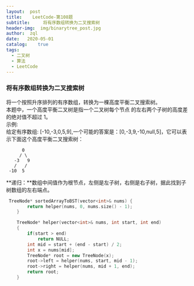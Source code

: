 ```yaml
---  
layout:  post
title:    LeetCode-第108题
subtitle:	  将有序数组转换为二叉搜索树
header-img:	 img/binarytree_post.jpg
author:	 zql
date:	2020-05-01
catalog:	true
tags:	
  - 二叉树
  - 算法
  - LeetCode  
---  
```

### 将有序数组转换为二叉搜索树  
将一个按照升序排列的有序数组，转换为一棵高度平衡二叉搜索树。  
本题中，一个高度平衡二叉树是指一个二叉树每个节点 的左右两个子树的高度差的绝对值不超过 1。  
示例:  
给定有序数组: [-10,-3,0,5,9],一个可能的答案是：[0,-3,9,-10,null,5]，它可以表示下面这个高度平衡二叉搜索树：  
```
      0
     / \
   -3   9
   /   /
 -10  5
```
**递归：**数组中间值作为根节点，左侧是左子树，右侧是右子树，据此找到子树数组的左右端点。  
```c++
 TreeNode* sortedArrayToBST(vector<int>& nums) {
        return helper(nums, 0, nums.size() - 1);
    }

    TreeNode* helper(vector<int>& nums, int start, int end)
    {
        if(start > end)
            return NULL;
        int mid = start + (end - start) / 2;
        int x = nums[mid];
        TreeNode* root = new TreeNode(x);
        root->left = helper(nums, start, mid - 1);
        root->right = helper(nums, mid + 1, end);
        return root;
    }
```
